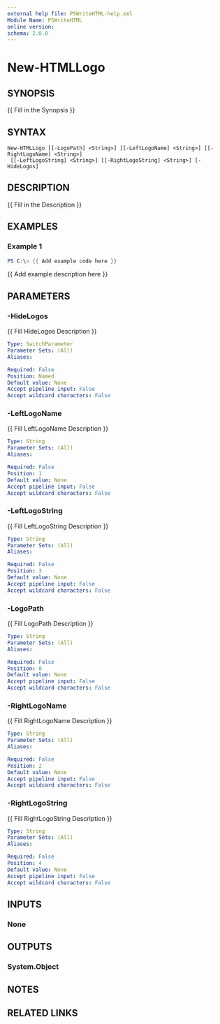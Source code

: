 ```yaml
---
external help file: PSWriteHTML-help.xml
Module Name: PSWriteHTML
online version:
schema: 2.0.0
---
```


# New-HTMLLogo

## SYNOPSIS
{{ Fill in the Synopsis }}

## SYNTAX

```
New-HTMLLogo [[-LogoPath] <String>] [[-LeftLogoName] <String>] [[-RightLogoName] <String>]
 [[-LeftLogoString] <String>] [[-RightLogoString] <String>] [-HideLogos]
```

## DESCRIPTION
{{ Fill in the Description }}

## EXAMPLES

### Example 1
```powershell
PS C:\> {{ Add example code here }}
```

{{ Add example description here }}

## PARAMETERS

### -HideLogos
{{ Fill HideLogos Description }}

```yaml
Type: SwitchParameter
Parameter Sets: (All)
Aliases:

Required: False
Position: Named
Default value: None
Accept pipeline input: False
Accept wildcard characters: False
```

### -LeftLogoName
{{ Fill LeftLogoName Description }}

```yaml
Type: String
Parameter Sets: (All)
Aliases:

Required: False
Position: 1
Default value: None
Accept pipeline input: False
Accept wildcard characters: False
```

### -LeftLogoString
{{ Fill LeftLogoString Description }}

```yaml
Type: String
Parameter Sets: (All)
Aliases:

Required: False
Position: 3
Default value: None
Accept pipeline input: False
Accept wildcard characters: False
```

### -LogoPath
{{ Fill LogoPath Description }}

```yaml
Type: String
Parameter Sets: (All)
Aliases:

Required: False
Position: 0
Default value: None
Accept pipeline input: False
Accept wildcard characters: False
```

### -RightLogoName
{{ Fill RightLogoName Description }}

```yaml
Type: String
Parameter Sets: (All)
Aliases:

Required: False
Position: 2
Default value: None
Accept pipeline input: False
Accept wildcard characters: False
```

### -RightLogoString
{{ Fill RightLogoString Description }}

```yaml
Type: String
Parameter Sets: (All)
Aliases:

Required: False
Position: 4
Default value: None
Accept pipeline input: False
Accept wildcard characters: False
```

## INPUTS

### None

## OUTPUTS

### System.Object
## NOTES

## RELATED LINKS
